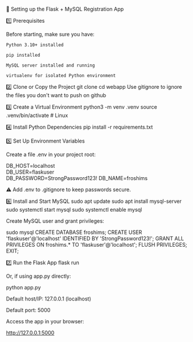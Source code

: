  📖 Setting up the Flask + MySQL Registration App

1️⃣ Prerequisites

Before starting, make sure you have:

    Python 3.10+ installed  

    pip installed

    MySQL server installed and running

    virtualenv for isolated Python environment

2️⃣ Clone or Copy the Project
    git clone <your-repo-url>
    cd webapp
    Use gitignore to ignore the files you don't want to push on github

3️⃣ Create a Virtual Environment
    python3 -m venv .venv
    source .venv/bin/activate  # Linux
 

4️⃣ Install Python Dependencies
    pip install -r requirements.txt


5️⃣ Set Up Environment Variables

Create a file .env in your project root:

DB_HOST=localhost   
DB_USER=flaskuser   
DB_PASSWORD=StrongPassword123!
DB_NAME=froshims


⚠️ Add .env to .gitignore to keep passwords secure.

6️⃣ Install and Start MySQL
 sudo apt update
 sudo apt install mysql-server
 sudo systemctl start mysql
 sudo systemctl enable mysql


Create MySQL user and grant privileges:

sudo mysql
CREATE DATABASE froshims;
CREATE USER 'flaskuser'@'localhost' IDENTIFIED BY 'StrongPassword123!';
GRANT ALL PRIVILEGES ON froshims.* TO 'flaskuser'@'localhost';
FLUSH PRIVILEGES;
EXIT;

7️⃣ Run the Flask App
flask run


Or, if using app.py directly:

python app.py


Default host/IP: 127.0.0.1 (localhost)

Default port: 5000

Access the app in your browser:

http://127.0.0.1:5000

 

 

 
 

